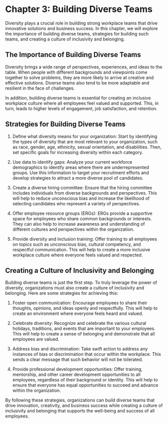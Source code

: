 Chapter 3: Building Diverse Teams
=================================

Diversity plays a crucial role in building strong workplace teams that drive innovative solutions and business success. In this chapter, we will explore the importance of building diverse teams, strategies for building such teams, and creating a culture of inclusivity and belonging.

The Importance of Building Diverse Teams
----------------------------------------

Diversity brings a wide range of perspectives, experiences, and ideas to the table. When people with different backgrounds and viewpoints come together to solve problems, they are more likely to arrive at creative and effective solutions. Diverse teams also tend to be more adaptable and resilient in the face of challenges.

In addition, building diverse teams is essential for creating an inclusive workplace culture where all employees feel valued and supported. This, in turn, leads to higher levels of engagement, job satisfaction, and retention.

Strategies for Building Diverse Teams
-------------------------------------

1. Define what diversity means for your organization: Start by identifying the types of diversity that are most relevant to your organization, such as race, gender, age, ethnicity, sexual orientation, and disabilities. Then, set specific goals for increasing diversity within each category.

2. Use data to identify gaps: Analyze your current workforce demographics to identify areas where there are underrepresented groups. Use this information to target your recruitment efforts and develop strategies to attract a more diverse pool of candidates.

3. Create a diverse hiring committee: Ensure that the hiring committee includes individuals from diverse backgrounds and perspectives. This will help to reduce unconscious bias and increase the likelihood of selecting candidates who represent a variety of perspectives.

4. Offer employee resource groups (ERGs): ERGs provide a supportive space for employees who share common backgrounds or interests. They can also help to increase awareness and understanding of different cultures and perspectives within the organization.

5. Provide diversity and inclusion training: Offer training to all employees on topics such as unconscious bias, cultural competency, and respectful communication. This will help to create a more inclusive workplace culture where everyone feels valued and respected.

Creating a Culture of Inclusivity and Belonging
-----------------------------------------------

Building diverse teams is just the first step. To truly leverage the power of diversity, organizations must also create a culture of inclusivity and belonging. Here are some strategies for achieving this:

1. Foster open communication: Encourage employees to share their thoughts, opinions, and ideas openly and respectfully. This will help to create an environment where everyone feels heard and valued.

2. Celebrate diversity: Recognize and celebrate the various cultural holidays, traditions, and events that are important to your employees. This will help to create a sense of belonging and demonstrate that all employees are valued.

3. Address bias and discrimination: Take swift action to address any instances of bias or discrimination that occur within the workplace. This sends a clear message that such behavior will not be tolerated.

4. Provide professional development opportunities: Offer training, mentorship, and other career development opportunities to all employees, regardless of their background or identity. This will help to ensure that everyone has equal opportunities to succeed and advance within the organization.

By following these strategies, organizations can build diverse teams that drive innovation, creativity, and business success while creating a culture of inclusivity and belonging that supports the well-being and success of all employees.
